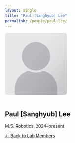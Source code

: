 ```yaml
---
layout: single
title: "Paul [Sanghyub] Lee"
permalink: /people/paul-lee/
---
```


<img src="/assets/images/people/generic-avatar.png" alt="Paul [Sanghyub] Lee" style="max-width:200px; border-radius:8px; margin-bottom:1rem;">

## Paul [Sanghyub] Lee

M.S. Robotics, 2024–present

[← Back to Lab Members](/people/)
